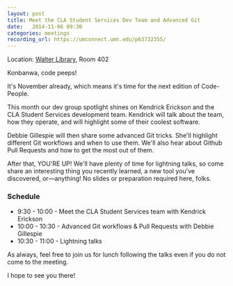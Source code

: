 ```yaml
---
layout: post
title: Meet the CLA Student Services Dev Team and Advanced Git
date:   2014-11-06 09:30
categories: meetings
recording_url: https://umconnect.umn.edu/p63732355/
---
```


Location\: [Walter Library](http://campusmaps.umn.edu/tc/map.php?building=042), Room 402

Konbanwa, code peeps!

It's November already, which means it's time for the next edition of Code-People.

This month our dev group spotlight shines on Kendrick Erickson and the CLA Student Services development team. Kendrick will talk about the team, how they operate, and will highlight some of their coolest software.

Debbie Gillespie will then share some advanced Git tricks. She'll highlight different Git workflows and when to use them. We'll also hear about Github Pull Requests and how to get the most out of them.

After that, YOU'RE UP! We'll have plenty of time for lightning talks, so come share an interesting thing you recently learned, a new tool you've discovered, or—anything! No slides or preparation required here, folks.

### Schedule

- 9:30 - 10:00 - Meet the CLA Student Services team with Kendrick Erickson
- 10:00 - 10:30 - Advanced Git workflows & Pull Requests with Debbie Gillespie
- 10:30 - 11:00 - Lightning talks

As always, feel free to join us for lunch following the talks even if you do not come to the meeting.

I hope to see you there!
